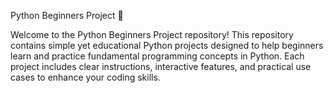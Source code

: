 Python Beginners Project 🎯

Welcome to the Python Beginners Project repository! This repository contains simple yet educational Python projects designed to help beginners learn and practice fundamental programming concepts in Python. Each project includes clear instructions, interactive features, and practical use cases to enhance your coding skills.
